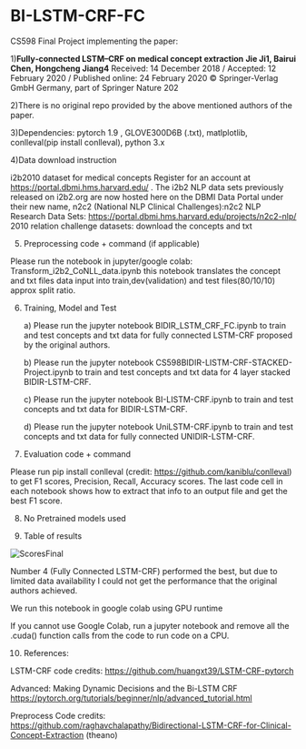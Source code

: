 # BI-LSTM-CRF-FC

CS598  Final Project implementing the paper: 

1)**Fully‑connected LSTM–CRF on medical concept extraction**
**Jie Ji1, Bairui Chen, Hongcheng Jiang4**
Received: 14 December 2018 / Accepted: 12 February 2020 / Published online: 24 February 2020
© Springer-Verlag GmbH Germany, part of Springer Nature 202

2)There is no original repo provided by the above mentioned authors of the paper.

3)Dependencies: pytorch 1.9 , GLOVE300D6B (.txt), matlplotlib, conlleval(pip install conlleval), python 3.x

4)Data download instruction

i2b2010 dataset for medical concepts
Register for an account at https://portal.dbmi.hms.harvard.edu/ . The i2b2 NLP data sets previously released on i2b2.org are now hosted here on the DBMI Data Portal under their new name, n2c2 (National NLP Clinical Challenges):n2c2 NLP Research Data Sets: https://portal.dbmi.hms.harvard.edu/projects/n2c2-nlp/
2010 relation challenge datasets: download the concepts and txt 


5) Preprocessing code + command (if applicable)

Please run the notebook in jupyter/google colab: Transform_i2b2_CoNLL_data.ipynb
this notebook translates the concept and txt files data input into train,dev(validation) and test files(80/10/10) approx split ratio.

6) Training, Model and Test 

    a) Please run the jupyter notebook BIDIR_LSTM_CRF_FC.ipynb to train and test concepts and txt data for fully connected LSTM-CRF proposed by the original authors.
    
    b) Please run the jupyter notebook CS598BIDIR-LISTM-CRF-STACKED-Project.ipynb to train and test concepts and txt data for 4 layer stacked BIDIR-LSTM-CRF. 
    
    c) Please run the jupyter notebook BI-LISTM-CRF.ipynb to train and test concepts and txt data for BIDIR-LSTM-CRF.
    
    d) Please run the jupyter notebook UniLSTM-CRF.ipynb to train and test concepts and txt data for fully connected UNIDIR-LSTM-CRF.

7) Evaluation code + command 

Please run pip install conlleval (credit: https://github.com/kaniblu/conlleval) to get F1 scores, Precision, Recall, Accuracy scores. The last code cell in each notebook shows how to extract that info to an output file and get the best F1 score.


8) No Pretrained models used

9) Table of results 


![ScoresFinal](https://user-images.githubusercontent.com/6293859/167307471-7439a42d-ce43-45b1-b90c-94697da3eaf1.PNG)

Number 4 (Fully Connected LSTM-CRF) performed the best, but due to limited data availability I could not get the performance that the original authors achieved.

We run this notebook in google colab using GPU runtime

If you cannot use Google Colab, run a jupyter notebook and remove all the .cuda() function calls from the code to run code on a CPU. 

10) References:

LSTM-CRF code credits: https://github.com/huangxt39/LSTM-CRF-pytorch

Advanced: Making Dynamic Decisions and the Bi-LSTM CRF
https://pytorch.org/tutorials/beginner/nlp/advanced_tutorial.html


Preprocess Code credits: https://github.com/raghavchalapathy/Bidirectional-LSTM-CRF-for-Clinical-Concept-Extraction (theano)

